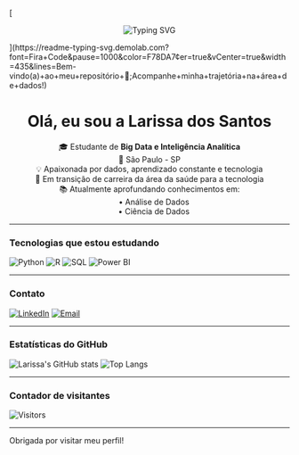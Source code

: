 [<p align="center">
<img src="https://readme-typing-svg.demolab.com?font=Fira+Code&pause=1000&color=F78DA7&center=true&vCenter=true&width=435&lines=Bem-vindo(a)+ao+meu+repositório+👋;Acompanhe+minha+trajetória+na+área+de+dados!" alt="Typing SVG" />
</p>](https://readme-typing-svg.demolab.com?font=Fira+Code&pause=1000&color=F78DA7&center=true&vCenter=true&width=435&lines=Bem-vindo(a)+ao+meu+repositório+👋;Acompanhe+minha+trajetória+na+área+de+dados!)
<!---
Larissa-Dos/Larissa Dos Santos is a special repository because its `README.md` (this file) appears on your GitHub profile.
You can click the Preview link to take a look at your changes.
--->

<h1 align="center"> Olá, eu sou a Larissa dos Santos</h1>

<p align="center">
🎓 Estudante de <strong>Big Data e Inteligência Analítica</strong><br>
📍 São Paulo - SP<br>
💡 Apaixonada por dados, aprendizado constante e tecnologia<br>
🚀 Em transição de carreira da área da saúde para a tecnologia<br>
📚 Atualmente aprofundando conhecimentos em:<br>
&nbsp;&nbsp;&nbsp;&nbsp;• Análise de Dados<br>
&nbsp;&nbsp;&nbsp;&nbsp;• Ciência de Dados
</p>

---

### Tecnologias que estou estudando

![Python](https://img.shields.io/badge/-Python-3776AB?style=for-the-badge&logo=python&logoColor=white)
![R](https://img.shields.io/badge/-R-276DC3?style=for-the-badge&logo=r&logoColor=white)
![SQL](https://img.shields.io/badge/-SQL-4479A1?style=for-the-badge&logo=postgresql&logoColor=white)
![Power BI](https://img.shields.io/badge/-PowerBI-F2C811?style=for-the-badge&logo=powerbi&logoColor=black)

---

### Contato

[![LinkedIn](https://img.shields.io/badge/-LinkedIn-0077B5?style=flat&logo=linkedin&logoColor=white)](http://www.linkedin.com/in/larissa-dos-santos-silva-11a285332)
[![Email](https://img.shields.io/badge/-Email-D14836?style=flat&logo=gmail&logoColor=white)](mailto:larissa.santos.silva9902@gmail.com)

---

### Estatísticas do GitHub

![Larissa's GitHub stats](https://github-readme-stats.vercel.app/api?username=Larissa-Dos&show_icons=true&theme=radical)
![Top Langs](https://github-readme-stats.vercel.app/api/top-langs/?username=Larissa-Dos&layout=compact&theme=radical)

---

### Contador de visitantes

![Visitors](https://komarev.com/ghpvc/?username=Larissa-Dos&color=green)

---

 Obrigada por visitar meu perfil!
